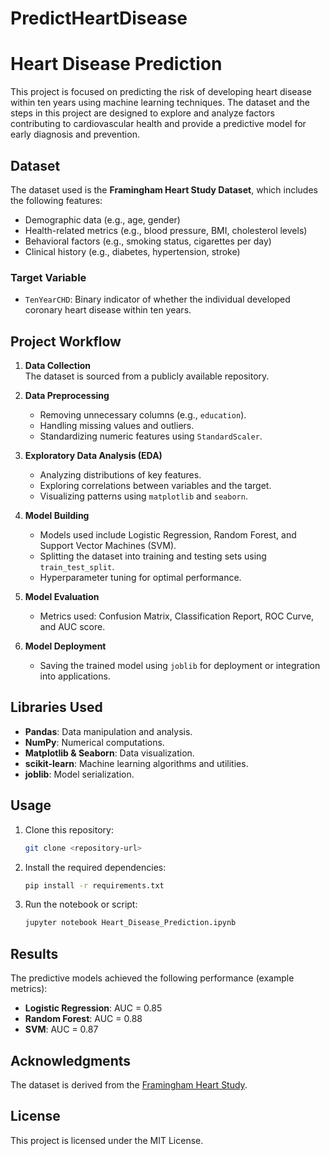 # PredictHeartDisease

# Heart Disease Prediction

This project is focused on predicting the risk of developing heart disease within ten years using machine learning techniques. The dataset and the steps in this project are designed to explore and analyze factors contributing to cardiovascular health and provide a predictive model for early diagnosis and prevention.

## Dataset

The dataset used is the **Framingham Heart Study Dataset**, which includes the following features:
- Demographic data (e.g., age, gender)
- Health-related metrics (e.g., blood pressure, BMI, cholesterol levels)
- Behavioral factors (e.g., smoking status, cigarettes per day)
- Clinical history (e.g., diabetes, hypertension, stroke)

### Target Variable
- `TenYearCHD`: Binary indicator of whether the individual developed coronary heart disease within ten years.

## Project Workflow

1. **Data Collection**  
   The dataset is sourced from a publicly available repository.

2. **Data Preprocessing**  
   - Removing unnecessary columns (e.g., `education`).
   - Handling missing values and outliers.
   - Standardizing numeric features using `StandardScaler`.

3. **Exploratory Data Analysis (EDA)**  
   - Analyzing distributions of key features.
   - Exploring correlations between variables and the target.
   - Visualizing patterns using `matplotlib` and `seaborn`.

4. **Model Building**  
   - Models used include Logistic Regression, Random Forest, and Support Vector Machines (SVM).
   - Splitting the dataset into training and testing sets using `train_test_split`.
   - Hyperparameter tuning for optimal performance.

5. **Model Evaluation**  
   - Metrics used: Confusion Matrix, Classification Report, ROC Curve, and AUC score.

6. **Model Deployment**  
   - Saving the trained model using `joblib` for deployment or integration into applications.

## Libraries Used

- **Pandas**: Data manipulation and analysis.
- **NumPy**: Numerical computations.
- **Matplotlib & Seaborn**: Data visualization.
- **scikit-learn**: Machine learning algorithms and utilities.
- **joblib**: Model serialization.

## Usage

1. Clone this repository:
   ```bash
   git clone <repository-url>
   ```
2. Install the required dependencies:
   ```bash
   pip install -r requirements.txt
   ```
3. Run the notebook or script:
   ```bash
   jupyter notebook Heart_Disease_Prediction.ipynb
   ```

## Results

The predictive models achieved the following performance (example metrics):
- **Logistic Regression**: AUC = 0.85
- **Random Forest**: AUC = 0.88
- **SVM**: AUC = 0.87

## Acknowledgments

The dataset is derived from the [Framingham Heart Study](https://www.framinghamheartstudy.org/). 

## License

This project is licensed under the MIT License.
